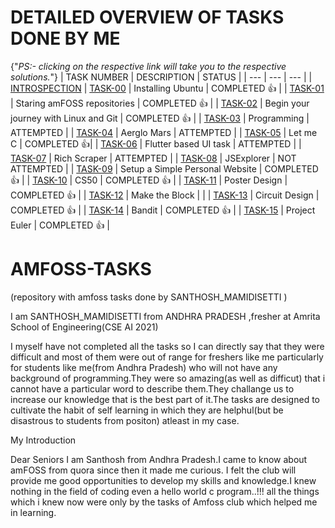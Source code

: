 # DETAILED OVERVIEW OF TASKS DONE BY ME
{"*PS:- clicking on the respective link will take you to the respective solutions.*"}
| TASK NUMBER | DESCRIPTION | STATUS |
| --- | --- | --- |
| [INTROSPECTION](https://github.com/SANTHOSH-MAMIDISETTI/amfoss-tasks/tree/main/Introspection)
| [TASK-00](https://github.com/SANTHOSH-MAMIDISETTI/amfoss-tasks/tree/main/TASK-00) | Installing Ubuntu | COMPLETED 👍 |
| [TASK-01](https://github.com/SANTHOSH-MAMIDISETTI/amfoss-tasks/tree/main/TASK-01) | Staring amFOSS repositories | COMPLETED 👍 |
| [TASK-02](https://github.com/SANTHOSH-MAMIDISETTI/amfoss-tasks/tree/main/TASK-02) | Begin your journey with Linux and Git | COMPLETED 👍 |
| [TASK-03](https://github.com/SANTHOSH-MAMIDISETTI/amfoss-tasks/tree/main/TASK-03) | Programming | ATTEMPTED |
| [TASK-04](https://github.com/SANTHOSH-MAMIDISETTI/amfoss-tasks/tree/main/TASK-04) | Aerglo Mars | ATTEMPTED |
| [TASK-05](https://github.com/SANTHOSH-MAMIDISETTI/amfoss-tasks/tree/main/TASK-05) | Let me C | COMPLETED 👍|
| [TASK-06](https://github.com/SANTHOSH-MAMIDISETTI/amfoss-tasks/tree/main/TASK-06) | Flutter based UI task | ATTEMPTED |
| [TASK-07](https://github.com/SANTHOSH-MAMIDISETTI/amfoss-tasks/tree/main/TASK-07) | Rich Scraper | ATTEMPTED |
| [TASK-08](https://github.com/SANTHOSH-MAMIDISETTI/amfoss-tasks/tree/main/TASK-08) | JSExplorer | NOT ATTEMPTED |
| [TASK-09](https://github.com/SANTHOSH-MAMIDISETTI/amfoss-tasks/tree/main/TASK-09) | Setup a Simple Personal Website | COMPLETED 👍 |
| [TASK-10](https://github.com/SANTHOSH-MAMIDISETTI/amfoss-tasks/tree/main/TASK-10) | CS50 | COMPLETED 👍 |
| [TASK-11](https://github.com/SANTHOSH-MAMIDISETTI/amfoss-tasks/tree/main/TASK-11) | Poster Design | COMPLETED 👍 |
| [TASK-12](https://github.com/SANTHOSH-MAMIDISETTI/amfoss-tasks/tree/main/TASK-12) | Make the Block |  |
| [TASK-13](https://github.com/SANTHOSH-MAMIDISETTI/amfoss-tasks/tree/main/TASK-13) | Circuit Design | COMPLETED 👍 |
| [TASK-14](https://github.com/SANTHOSH-MAMIDISETTI/amfoss-tasks/tree/main/TASK-14) | Bandit | COMPLETED 👍 |
| [TASK-15](https://github.com/SANTHOSH-MAMIDISETTI/amfoss-tasks/tree/main/TASK-15) | Project Euler | COMPLETED 👍 |



# AMFOSS-TASKS
(repository with amfoss tasks done by SANTHOSH_MAMIDISETTI )

I am SANTHOSH_MAMIDISETTI from ANDHRA PRADESH ,fresher at Amrita School of Engineering(CSE AI 2021)


I myself have not completed all the tasks so I can directly say that they were difficult and most of them were out of range for freshers like me particularly for students like me(from Andhra Pradesh) who will not have any background of programming.They were so amazing(as well as difficut) that i cannot have a particular word to describe them.They challange us to increase our knowledge that is the best part of it.The tasks are designed to cultivate the habit of self learning in which they are helphul(but be disastrous to students from positon) atleast in my case.

My Introduction

Dear  Seniors  I am Santhosh from Andhra Pradesh.I came to know about amFOSS from quora since then it made me curious. I felt the club will provide me good opportunities to develop my skills and knowledge.I knew nothing in the field of coding even a hello world c program..!!! all the things which i knew now were only by the tasks of Amfoss club
which helped me in learning.
